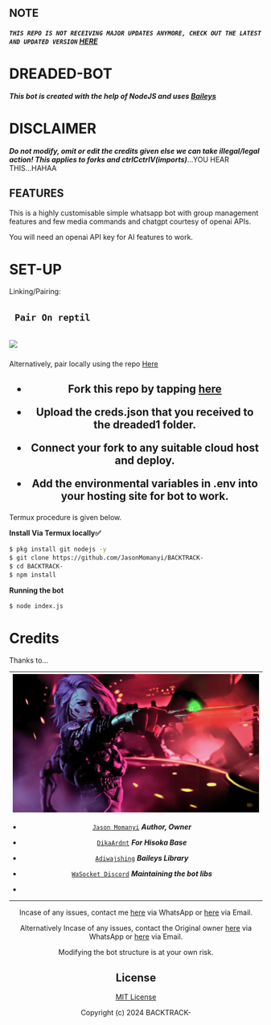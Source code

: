 
## NOTE
***```THIS REPO IS NOT RECEIVING MAJOR UPDATES ANYMORE, CHECK OUT THE LATEST AND UPDATED VERSION```  [HERE](https://www.github.com/Fortunatusmokaya/dreaded-md)***




# DREADED-BOT

***This bot is created with the help of NodeJS and uses [Baileys](https://github.com/adiwajshing/Baileys)***


# DISCLAIMER

***Do not modify, omit or edit the credits given else we can take illegal/legal action! 
This applies to forks and ctrlCctrlV(imports)***...YOU HEAR THIS...HAHAA

## FEATURES
This is a highly customisable simple whatsapp bot with group management features and few media commands and chatgpt courtesy of openai APIs.

You will need an openai API key for AI features to work.

# SET-UP

Linking/Pairing:


## ` Pair On reptil`
<h2 align="left">  <a href="https://replit.com/@botdreaded/Pairing-Dreaded"><img src="https://repl.it/badge/github/quiec/whatsasena" />
</a>
</h2>

Alternatively, pair locally using the repo [Here](https://github.com/Fortunatusmokaya/DREADED-PAIRING)

    
<h2 align="center">   

- Fork this repo by tapping  [here](https://github.com/JasonMomanyi/BACKTRACK-/fork)


- Upload the creds.json that you received to the dreaded1 folder.

- Connect your fork to any suitable cloud host and deploy.

- Add the environmental variables in .env into your hosting site for bot to work.
</h2>
 
     

     

 



Termux procedure is given below.
 

**Install Via Termux locally✅**


```bash
$ pkg install git nodejs -y
$ git clone https://github.com/JasonMomanyi/BACKTRACK-
$ cd BACKTRACK-
$ npm install
```


**Running the bot**
```bash
$ node index.js
```

# Credits

Thanks to...

<div align="center">
  
| [![Jason Momanyi](https://github.com/JasonMomanyi/BACKTRACK-/blob/main/backtrack.jpg?lenght=50width=50)](https://github.com/JasonMomanyi)|
|----|
* [`Jason Momanyi`](https://github.com/JasonMomanyi) ***Author, Owner***

* [`DikaArdnt`](https://github.com/DikaArdnt) ***For Hisoka Base***
* [`Adiwajshing`](https://github.com/WhiskeySockets/Baileys) ***Baileys Library***
* [`WaSocket Discord`](https://discord.gg/WeJM5FP9GG) ***Maintaining the bot libs***

* 

---

Incase of any issues, contact me  [here](https://wa.me/+254799884226) via WhatsApp or [here](jasonmomanyi@outlook.com) via Email.

Alternatively Incase of any issues, contact the Original owner  [here](https://wa.me/+254114018035) via WhatsApp or [here](mokayafortunatus@gmail.com) via Email.


Modifying the bot structure is at your own risk.


## License

[MIT License](https://github.com/JasonMomanyi/BACKTRACK-/blob/main/LICENSE)

Copyright (c) 2024 BACKTRACK-